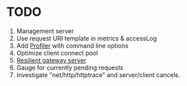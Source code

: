 # TODO

1. Management server
1. Use request URI template in metrics & accessLog
1. Add [Profiler](https://github.com/pkg/profile) with command line options
1. Optimize client connect pool
1. [Resilient gateway server](https://bojanz.github.io/increasing-http-server-boilerplate-go/)
1. Gauge for currently pending requests
1. Investigate "net/http/httptrace" and server/client cancels.
